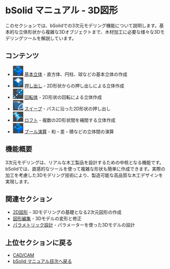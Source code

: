 # bSolid マニュアル - 3D図形

このセクションでは、bSolidでの3次元モデリング機能について説明します。基本的な立体形状から複雑な3Dオブジェクトまで、木材加工に必要な様々な3Dモデリングツールを解説しています。

## コンテンツ

- ![基本立体アイコン](../../../FIGURE/15-icone/b15b0001/Primitives.png) [基本立体](./02-06-01_solid_primitives.md) - 直方体、円柱、球などの基本立体の作成
- ![押し出しアイコン](../../../FIGURE/15-icone/b15b0001/Extrude.png) [押し出し](./02-06-02_extrusion.md) - 2D形状からの押し出しによる立体作成
- ![回転体アイコン](../../../FIGURE/15-icone/b15b0001/Revolve.png) [回転体](./02-06-03_revolution.md) - 2D形状の回転による立体作成
- ![スイープアイコン](../../../FIGURE/15-icone/b15b0001/Sweep.png) [スイープ](./02-06-04_sweep.md) - パスに沿った2D形状の押し出し
- ![ロフトアイコン](../../../FIGURE/15-icone/b15b0001/Loft.png) [ロフト](./02-06-05_loft.md) - 複数の2D形状間を補間する立体作成
- ![ブール演算アイコン](../../../FIGURE/15-icone/b15b0001/Boolean.png) [ブール演算](./02-06-06_boolean.md) - 和・差・積などの立体間の演算

## 機能概要

3次元モデリングは、リアルな木工製品を設計するための中核となる機能です。bSolidでは、直感的なツールを使って複雑な形状も簡単に作成できます。実際の加工を考慮した3Dモデリング技術により、製造可能な高品質な木工デザインを実現します。

## 関連セクション

- [2D図形](../04-Geo2D/README.md) - 3Dモデリングの基礎となる2次元図形の作成
- [図形編集](../05-Modifica/README.md) - 3Dモデルの変形と修正
- [パラメトリック設計](../07-Parametric/README.md) - パラメーターを使った3Dモデルの設計

## 上位セクションに戻る

- [CAD/CAM](../README.md)
- [bSolid マニュアル目次へ戻る](../../README.md) 